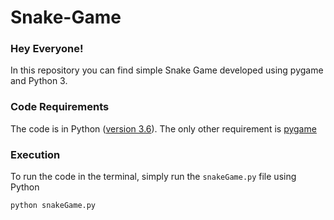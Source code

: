 # Snake-Game

### Hey Everyone!
In this repository you can find simple Snake Game developed using pygame and Python 3.

### Code Requirements
The code is in Python ([version 3.6](https://www.python.org/doc/versions/)). The only other requirement is [pygame](https://www.pygame.org/news)

### Execution
To run the code in the terminal, simply run the `snakeGame.py` file using Python

```
python snakeGame.py
```
